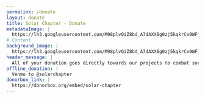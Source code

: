 ```yaml
---
permalink: /donate
layout: donate
title: Solar Chapter - Donate
metadataImage: |
  https://lh3.googleusercontent.com/M98plvQiZ8bd_A7dAXX6g0zj5kqkrCx0WFj4jd71h0nLyJpnlI9TsyqxceOW9hT001QgAhnNloFHAINScgELNu9nWJEbOGql1T_v--OOyX6dH05Qz0gY2cUvuCFzutOFSnqvrnwfFZ1rHqsnJMngN1Vl4kk9UoN6CQOUzI8oz4D_LfjfeDw10SFMWQPjHGV__KhBHeM-bcwMkh8czbpG3YEPiGOspWschLwVWwLEXkLSLixULi1FucMVK-2Nh5Vq3_en9na3zu6Ol5hj4OZTbWxfN6HkBposwbjjyipo4jq56FkpCW3Ry4EE1Xdpt4-o0GQAk3WDdW8ympaXloXbsIb3WtpRJs0ATCIOlwh3hMcqE2Zk8OGaypUv-xZI01AmwPrJgz-G79xRhTc5OcNVHt6l0I3PIOv667HEtL5aDwyi9w_EQ6snLSg647Y4SSm0lg1GzJY7IuXjOQZRZGMiUTNFsq4FdpWCHs4O2mIeFMgdID5buUjzi6FjS0fVTKh9anw3Nm5fSO5-ARUQf7z5bykiP1tgIUT2ca4VMqigYe5VyGbxGzHU7K757tJgNK0K1gPEYBmcmJH3QQ2QbfZiOD8wJEwTu7p5GrKN2vuhnIbBu0vOe_8jK_Ey4qk7HmUwPd26BBr7kBGJJ_DGT4vu3R1Rxn60huXO8mlORzWAu9TlSObo04_Sm8k-2DeBtg=w2034-h1358-no
# Content
background_image: |
  https://lh3.googleusercontent.com/M98plvQiZ8bd_A7dAXX6g0zj5kqkrCx0WFj4jd71h0nLyJpnlI9TsyqxceOW9hT001QgAhnNloFHAINScgELNu9nWJEbOGql1T_v--OOyX6dH05Qz0gY2cUvuCFzutOFSnqvrnwfFZ1rHqsnJMngN1Vl4kk9UoN6CQOUzI8oz4D_LfjfeDw10SFMWQPjHGV__KhBHeM-bcwMkh8czbpG3YEPiGOspWschLwVWwLEXkLSLixULi1FucMVK-2Nh5Vq3_en9na3zu6Ol5hj4OZTbWxfN6HkBposwbjjyipo4jq56FkpCW3Ry4EE1Xdpt4-o0GQAk3WDdW8ympaXloXbsIb3WtpRJs0ATCIOlwh3hMcqE2Zk8OGaypUv-xZI01AmwPrJgz-G79xRhTc5OcNVHt6l0I3PIOv667HEtL5aDwyi9w_EQ6snLSg647Y4SSm0lg1GzJY7IuXjOQZRZGMiUTNFsq4FdpWCHs4O2mIeFMgdID5buUjzi6FjS0fVTKh9anw3Nm5fSO5-ARUQf7z5bykiP1tgIUT2ca4VMqigYe5VyGbxGzHU7K757tJgNK0K1gPEYBmcmJH3QQ2QbfZiOD8wJEwTu7p5GrKN2vuhnIbBu0vOe_8jK_Ey4qk7HmUwPd26BBr7kBGJJ_DGT4vu3R1Rxn60huXO8mlORzWAu9TlSObo04_Sm8k-2DeBtg=w2034-h1358-no
header_message: |
  All of your donation goes directly towards our projects to combat social inequalities.
offline_donation: |
  Venmo to @solarchapter
donorbox_link: |
  https://donorbox.org/embed/solar-chapter
---
```

